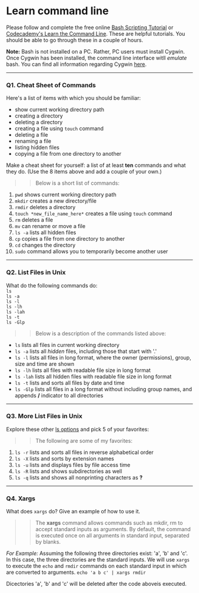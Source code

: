# Learn command line

Please follow and complete the free online [Bash Scripting Tutorial](https://ryanstutorials.net/bash-scripting-tutorial/) or [Codecademy's Learn the Command Line](https://www.codecademy.com/learn/learn-the-command-line). These are helpful tutorials. You should be able to go through these in a couple of hours.

**Note:** Bash is not installed on a PC. Rather, PC users must install Cygwin. Once Cygwin has been installed, the command line interface witll _emulate_ bash. You can find all information regarding Cygwin [here](https://www.cygwin.com/).

---

### Q1.  Cheat Sheet of Commands  

Here's a list of items with which you should be familiar:  
* show current working directory path
* creating a directory
* deleting a directory
* creating a file using `touch` command
* deleting a file
* renaming a file
* listing hidden files
* copying a file from one directory to another

Make a cheat sheet for yourself: a list of at least **ten** commands and what they do.  (Use the 8 items above and add a couple of your own.)  

> > Below is a short list of commands:
1. `pwd` shows current working directory path
2. `mkdir` creates a new directory/file
3. `rmdir` deletes a directory
4. `touch *new_file_name_here*` creates a file using `touch` command
5. `rm` deletes a file
6. `mv` can rename or move a file
7. `ls -a` lists all hidden files
8. `cp` copies a file from one directory to another
9. `cd` changes the directory
10. `sudo` command allows you to temporarily become another user

---

### Q2.  List Files in Unix   

What do the following commands do:  
`ls`  
`ls -a`  
`ls -l`  
`ls -lh`  
`ls -lah`  
`ls -t`  
`ls -Glp`  

> > Below is a description of the commands listed above:
* `ls` lists all files in current working directory
* `ls -a` lists all *hidden* files, including those that start with '.'
* `ls -l` lists all files in long format, where the owner (permissions), group, size and time are shown
* `ls -lh` lists all files with readable file size in long format
* `ls -lah` lists all hidden files with readable file size in long format
* `ls -t` lists and sorts all files by date and time
* `ls -Glp` lists all files in a long format without including group names, and appends **/** indicator to all directories

---

### Q3.  More List Files in Unix  

Explore these other [ls options](http://www.techonthenet.com/unix/basic/ls.php) and pick 5 of your favorites:

> > The following are some of my favorites:
1. `ls -r` lists and sorts all files in reverse alphabetical order
2. `ls -X` lists and sorts by extension names
3. `ls -u` lists and displays files by file access time
4. `ls -R` lists and shows subdirectories as well
5. `ls -q` lists and shows all nonprinting characters as **?**

---

### Q4.  Xargs   

What does `xargs` do? Give an example of how to use it.

> > The **xargs** command allows commands such as mkdir, rm to accept standard inputs as arguments. By default, the command is executed once on all arguments in standard input, separated by blanks.

*For Example:* Assuming the following three directories exist: 'a', 'b' and 'c'. In this case, the three directories are the standard inputs. We will use `xargs` to execute the `echo` and `rmdir` commands on each standard input in which are converted to arguments.
`echo 'a b c' | xargs rmdir`

Dicectories 'a', 'b' and 'c' will be deleted after the code aboveis executed.
 

